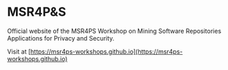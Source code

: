# MSR4P&S

Official website of the MSR4PS Workshop on Mining Software Repositories Applications for Privacy and Security.


Visit at [https://msr4ps-workshops.github.io](https://msr4ps-workshops.github.io)